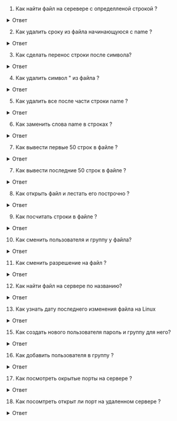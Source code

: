 1. Как найти файл на серевере с определленой строкой ? 
<details>
  <summary>Ответ</summary>
grep -r -n строка / 
</details>

2. Как удалить сроку из файла начинающуюся с name ?
<details>
  <summary>Ответ</summary>
 sed '/"name"/d'
</details> 

3. Как сделать перенос строки после символа?
<details>
  <summary>Ответ</summary>
 Перенос строки после [
tr "[" "\n"
</details>

4.  Как удалить символ " из файла  ?
<details>
  <summary>Ответ</summary>
sed 's/"//g'
</details>

5. Как удалить все после части строки name ? 
<details>
  <summary>Ответ</summary>
 sed -r 's/ name .+//'
</details>

6. Как заменить слова name в строках ?
<details>
  <summary>Ответ</summary>
 sed -r 's|name .| Test |'
</details>

7. Как вывести первые 50 строк в файле ? 
<details>
  <summary>Ответ</summary>
head -50 namefile 
</details>

7. Как вывести последние 50 строк в файле ?
<details>
  <summary>Ответ</summary>
tail -50 namefile 
</details>

8. Как открыть файл и лестать его построчно ? 
<details>
  <summary>Ответ</summary>
less namefi 
</details>

9. Как посчитать строки в файле ? 
<details>
  <summary>Ответ</summary>
cat namefile | wc -l 
</details>

10. Как сменить пользователя и группу у файла? 
<details>
  <summary>Ответ</summary>
chown new-name:new-grup namefile. 
Если папка с файлами то 
chown -R  new-name:new-grup namedir
</details>

11. Как сменить разрешение на файл ? 
<details>
  <summary>Ответ</summary>
chmod 765 namefile. 
Если папка с файлами то
chmod -R 765 namedir. 


Расшифровка 


-rwxrw-r-x alex admins namefile


7 - чтение запись и выполнение для пользователя alex


6 - чтение и запись для группы admins


5 - чтение и выполнение для остальных пользователей


---------
0 - никаких прав;


1 - только выполнение;


2 - только запись;


3 - выполнение и запись;


4 -  только чтение;


5 - чтение и выполнение;


6 - чтение и запись;


7 - чтение запись и выполнение.


-rwxrw-r-x alex admins namefile

u - владелец файла;

g - группа файла;

o - все остальные пользователи

r - чтение;


w - запись;


x - выполнение;


s - выполнение  от имени суперпользователя (дополнительный);
</details>

12. Как найти файл на сервере по названию?
<details>
  <summary>Ответ</summary>
Find  директория -iname название файла
</details>

13. Как узнать дату последнего изменения файла на Linux
<details>
  <summary>Ответ</summary>
stat filename или если нужна только дата stat -c ‘%y’ filename
</details>

15. Как создать нового пользователя пароль и группу для него?
<details>
  <summary>Ответ</summary>
useradd username - новый пользователь

passwd username - пароль для него 

groupadd name - группа для него

useradd -m username - создать домашнюю директорию для пользователя
</details>

16. Как добавить пользователя в группу ?
<details>
  <summary>Ответ</summary>
usermod -a -G groupname username

Например, чтобы добавить пользователя linuxize в группу sudo , вы должны выполнить следующую команду:

sudo usermod -a -G sudo username
</details>

17. Как посмотреть окрытые порты на сервере ?
<details>
  <summary>Ответ</summary>
ss -ntlp 
</details>

18. Как посомтреть открыт ли порт на удаленном сервере ? 
<details>
  <summary>Ответ</summary>
telnet IP PORT 
</details>

